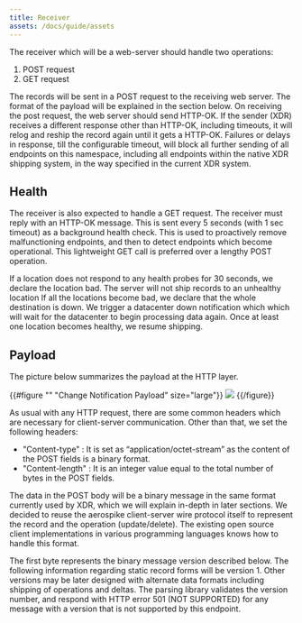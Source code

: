 ```yaml
---
title: Receiver
assets: /docs/guide/assets
---
```


The receiver which will be a web-server should handle two operations:
1. POST request
1. GET request

The records will be sent in a POST request to the receiving web server. The
format of the payload will be explained in the section below. On receiving the
post request, the web server should send HTTP-OK. If the sender (XDR) receives a
different response other than HTTP-OK, including timeouts, it will relog and
reship the record again until it gets a HTTP-OK. Failures or delays in response,
till the configurable timeout, will block all further sending of all endpoints
on this namespace, including all endpoints within the native XDR shipping
system, in the way specified in the current XDR system.

## Health
The receiver is also expected to handle a GET request. The receiver must reply
with an HTTP-OK message. This is sent every 5 seconds (with 1 sec timeout) as a
background health check. This is used to proactively remove malfunctioning
endpoints, and then to detect endpoints which become operational. This
lightweight GET call is preferred over a lengthy POST operation.

If a location does not respond to any health probes for 30 seconds, we declare
the location bad. The server will not ship records to an unhealthy location If
all the locations become bad, we declare that the whole destination is down. We
trigger a datacenter down notification which which will wait for the datacenter
to begin processing data again. Once at least one location becomes healthy, we
resume shipping.

## Payload
The picture below summarizes the payload at the HTTP layer.

{{#figure "" "Change Notification Payload" size="large"}}
![]({{book.assets}}/change_notification_payload.png)
{{/figure}}

As usual with any HTTP request, there are some common headers which are necessary for client-server communication. Other than that, we set the following headers:
* "Content-type" : It is set as “application/octet-stream” as the  content of
the POST fields is a binary format.
* "Content-length" : It is an integer value equal to the total number of bytes
in the POST fields.

The data in the POST body will be a binary message in the same format currently
used by XDR, which we will explain in-depth in later sections. We decided to
reuse the aerospike client-server wire protocol itself to represent the record
and the operation (update/delete). The existing open source client
implementations in various programming languages knows how to handle this
format.

The first byte represents the binary message version described below. The
following information regarding static record forms will be version 1. Other
versions may be later designed with alternate data formats including shipping of
operations and deltas. The parsing library validates the version number, and
respond with HTTP error 501 (NOT SUPPORTED) for any message with a version
that is not supported by this endpoint.

